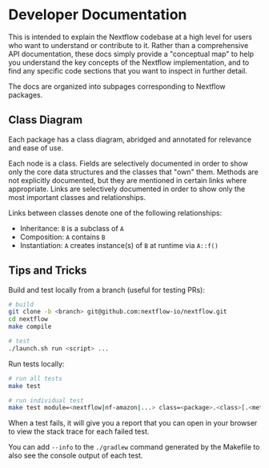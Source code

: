 # Developer Documentation

This is intended to explain the Nextflow codebase at a high level for users who want to understand or contribute to it. Rather than a comprehensive API documentation, these docs simply provide a "conceptual map" to help you understand the key concepts of the Nextflow implementation, and to find any specific code sections that you want to inspect in further detail.

The docs are organized into subpages corresponding to Nextflow packages.

## Class Diagram

Each package has a class diagram, abridged and annotated for relevance and ease of use.

Each node is a class. Fields are selectively documented in order to show only the core data structures and the classes that "own" them. Methods are not explicitly documented, but they are mentioned in certain links where appropriate. Links are selectively documented in order to show only the most important classes and relationships.

Links between classes denote one of the following relationships:

- Inheritance: `B` is a subclass of `A`
- Composition: `A` contains `B`
- Instantiation: `A` creates instance(s) of `B` at runtime via `A::f()`

## Tips and Tricks

Build and test locally from a branch (useful for testing PRs):

```bash
# build
git clone -b <branch> git@github.com:nextflow-io/nextflow.git
cd nextflow
make compile

# test
./launch.sh run <script> ...
```

Run tests locally:

```bash
# run all tests
make test

# run individual test
make test module=<nextflow|nf-amazon|...> class=<package>.<class>[.<method>]
```

When a test fails, it will give you a report that you can open in your browser to view the stack trace for each failed test.

You can add `--info` to the `./gradlew` command generated by the Makefile to also see the console output of each test.
